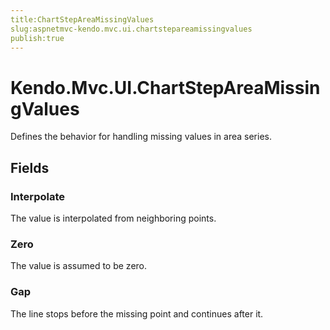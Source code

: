 ```yaml
---
title:ChartStepAreaMissingValues
slug:aspnetmvc-kendo.mvc.ui.chartstepareamissingvalues
publish:true
---
```


# Kendo.Mvc.UI.ChartStepAreaMissingValues
Defines the behavior for handling missing values in area series.

## Fields
### Interpolate
The value is interpolated from neighboring points.
### Zero
The value is assumed to be zero.
### Gap
The line stops before the missing point and continues after it.




 
